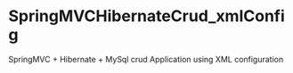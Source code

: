 # SpringMVCHibernateCrud_xmlConfig
SpringMVC + Hibernate + MySql  crud Application using XML configuration
